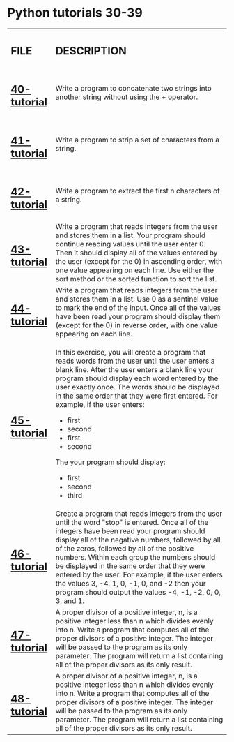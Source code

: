 <h1>Python tutorials 30-39</h1>

<table>
    <tr>
        <td><h2><strong>FILE</strong></h2></td>
        <td><h2><stromg>DESCRIPTION</stromg></h2></td>
    </tr>
    <tr>
        <td><h2><a href="https://github.com/LivingDemonness28/python_tutorials/blob/main/tutorials_40-49/40-tutorial.ipynb">40-tutorial</a></h2></td>
        <td>Write a program to concatenate two strings into another string without using the + operator.</td>
    </tr>
    <tr>
        <td><h2><a href="https://github.com/LivingDemonness28/python_tutorials/blob/main/tutorials_40-49/41-tutorial.ipynb">41-tutorial</a></h2></td>
        <td>Write a program to strip a set of characters from a string.</td>
    </tr>
    <tr>
        <td><h2><a href="https://github.com/LivingDemonness28/python_tutorials/blob/main/tutorials_40-49/42-tutorial.ipynb">42-tutorial</a></h2></td>
        <td>Write a program to extract the first n characters of a string.</td>
    </tr>
    <tr>
        <td><h2><a href="https://github.com/LivingDemonness28/python_tutorials/blob/main/tutorials_40-49/43-tutorial.ipynb">43-tutorial</a></h2></td>
        <td>Write a program that reads integers from the user and stores them in a list. Your program should continue reading values until the user enter 0. Then it should display all of the values entered by the user (except for the 0) in ascending order, with one value appearing on each line. Use either the sort method or the sorted function to sort the list.</td>
    </tr>
    <tr>
        <td><h2><a href="https://github.com/LivingDemonness28/python_tutorials/blob/main/tutorials_40-49/44-tutorial.ipynb">44-tutorial</a></h2></td>
        <td>Write a program that reads integers from the user and stores them in a list. Use 0 as a sentinel value to mark the end of the input. Once all of the values have been read your program should display them (except for the 0) in reverse order, with one value appearing on each line.</td>
    </tr>
    <tr>
        <td><h2><a href="https://github.com/LivingDemonness28/python_tutorials/blob/main/tutorials_40-49/45-tutorial.ipynb">45-tutorial</a></h2></td>
        <td>
            <p>In this exercise, you will create a program that reads words from the user until the user enters a blank line. After the user enters a blank line your program should display each word entered by the user exactly once. The words should be displayed in the same order that they were first entered. For example, if the user enters:</p>
            <ul>
                <li>first</li>
                <li>second</li>
                <li>first</li>
                <li>second</li>
            </ul>
            <p>The your program should display:</p>
            <ul>
                <li>first</li>
                <li>second</li>
                <li>third</li>
            </ul>
        </td>
    </tr>
    <tr>
        <td><h2><a href="https://github.com/LivingDemonness28/python_tutorials/blob/main/tutorials_40-49/46-tutorial.ipynb">46-tutorial</a></h2></td>
        <td>Create a program that reads integers from the user until the word "stop" is entered. Once all of the integers have been read your program should display all of the negative numbers, followed by all of the zeros, followed by all of the positive numbers. Within each group the numbers should be displayed in the same order that they were entered by the user. For example, if the user enters the values 3, -4, 1, 0, -1, 0, and -2 then your program should output the values -4, -1, -2, 0, 0, 3, and 1.</td>
    </tr>
    <tr>
        <td><h2><a href="https://github.com/LivingDemonness28/python_tutorials/blob/main/tutorials_40-49/47-tutorial.ipynb">47-tutorial</a></h2></td>
        <td>A proper divisor of a positive integer, n, is a positive integer less than n which divides evenly into n. Write a program that computes all of the proper divisors of a positive integer. The integer will be passed to the program as its only parameter. The program will return a list containing all of the proper divisors as its only result.</td>
    </tr>
    <tr>
        <td><h2><a href="https://github.com/LivingDemonness28/python_tutorials/blob/main/tutorials_40-49/48-tutorial.ipynb">48-tutorial</a></h2></td>
        <td>A proper divisor of a positive integer, n, is a positive integer less than n which divides evenly into n. Write a program that computes all of the proper divisors of a positive integer. The integer will be passed to the program as its only parameter. The program will return a list containing all of the proper divisors as its only result.</td>
    </tr>
</table>
